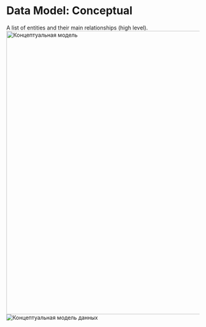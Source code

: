 # Data Model: Conceptual
A list of entities and their main relationships (high level).
<img width="1228" height="739" alt="Концептуальная модель" src="https://github.com/user-attachments/assets/389289f4-e00d-4289-b021-08dd3745a453" />
![Концептуальная модель данных](./conceptual.png)
